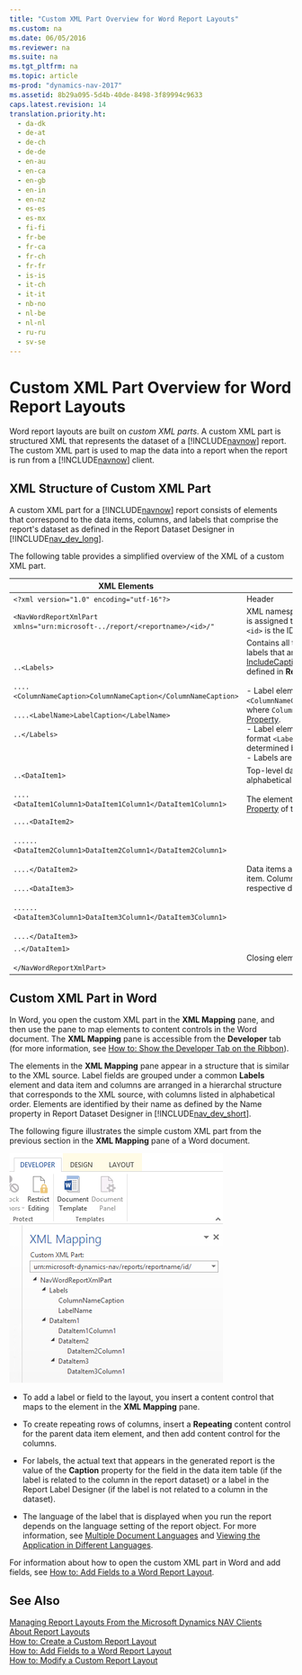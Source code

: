 ```yaml
---
title: "Custom XML Part Overview for Word Report Layouts"
ms.custom: na
ms.date: 06/05/2016
ms.reviewer: na
ms.suite: na
ms.tgt_pltfrm: na
ms.topic: article
ms-prod: "dynamics-nav-2017"
ms.assetid: 8b29a095-5d4b-40de-8498-3f89994c9633
caps.latest.revision: 14
translation.priority.ht: 
  - da-dk
  - de-at
  - de-ch
  - de-de
  - en-au
  - en-ca
  - en-gb
  - en-in
  - en-nz
  - es-es
  - es-mx
  - fi-fi
  - fr-be
  - fr-ca
  - fr-ch
  - fr-fr
  - is-is
  - it-ch
  - it-it
  - nb-no
  - nl-be
  - nl-nl
  - ru-ru
  - sv-se
---
```

# Custom XML Part Overview for Word Report Layouts
Word report layouts are built on *custom XML parts*. A custom XML part is structured XML that represents the dataset of a [!INCLUDE[navnow](includes/navnow_md.md)] report. The custom XML part is used to map the data into a report when the report is run from a [!INCLUDE[navnow](includes/navnow_md.md)] client.  
  
## XML Structure of Custom XML Part  
 A custom XML part for a [!INCLUDE[navnow](includes/navnow_md.md)] report consists of elements that correspond to the data items, columns, and labels that comprise the report's dataset as defined in the Report Dataset Designer in [!INCLUDE[nav_dev_long](includes/nav_dev_long_md.md)].  
  
 The following table provides a simplified overview of the XML of a custom XML part.  
  
|XML Elements|Description|  
|------------------|-----------------|  
|`<?xml version="1.0" encoding="utf-16"?>`|Header|  
|`<NavWordReportXmlPart xmlns="urn:microsoft-../report/<reportname>/<id>/"`|XML namespace specification. `<reportname>` is the name that is assigned to the report object in [!INCLUDE[nav_dev_long](includes/nav_dev_long_md.md)]. `<id>` is the ID that is assigned to the report.|  
|`..<Labels>`<br /><br /> `....<ColumnNameCaption>ColumnNameCaption</ColumnNameCaption>`<br /><br /> `....<LabelName>LabelCaption</LabelName>`<br /><br /> `..</Labels>`|Contains all the labels for the report. The element includes labels that are related to columns that have the [IncludeCaption Property](IncludeCaption-Property.md) set to **Yes** and labels that are defined in **Report Label Designer**.<br /><br /> -   Label elements that are related to columns have the format `<ColumnNameCaption>ColumnNameCaption</ColumnNameCaption>`, where `ColumnName` is determined by the column's [Name Property](Name-Property-duplicate.md).<br />-   Label elements from Report Label Designer have the format `<LabelName>LabelName</LableName`, where `LabelName` is determined by the label's [Name Property](Name-Property-duplicate.md).<br />-   Labels are listed in alphabetical order.|  
|`..<DataItem1>`<br /><br /> `....<DataItem1Column1>DataItem1Column1</DataItem1Column1>`|Top-level data item and columns. Columns are listed in alphabetical order.<br /><br /> The element names and values are determined by the [Name Property](Name-Property-duplicate.md) of the data item or column.|  
|`....<DataItem2>`<br /><br /> `......<DataItem2Column1>DataItem2Column1</DataItem2Column1>`<br /><br /> `....</DataItem2>`<br /><br /> `....<DataItem3>`<br /><br /> `......<DataItem3Column1>DataItem3Column1</DataItem3Column1>`<br /><br /> `....</DataItem3>`|Data items and columns that are nested in the top-level data item. Columns are listed in alphabetical order under the respective data item.|  
|`..</DataItem1>`<br /><br /> `</NavWordReportXmlPart>`|Closing element.|  
  
## Custom XML Part in Word  
 In Word, you open the custom XML part in the **XML Mapping** pane, and then use the pane to map elements to content controls in the Word document. The **XML Mapping** pane is accessible from the **Developer** tab \(for more information, see [How to: Show the Developer Tab on the Ribbon](http://go.microsoft.com/fwlink/?LinkID=389631)\).  
  
 The elements in the **XML Mapping** pane appear in a structure that is similar to the XML source. Label fields are grouped under a common **Labels** element and data item and columns are arranged in a hierarchal structure that corresponds to the XML source, with columns listed in alphabetical order. Elements are identified by their name as defined by the Name property in Report Dataset Designer in [!INCLUDE[nav_dev_short](includes/nav_dev_short_md.md)].  
  
 The following figure illustrates the simple custom XML part from the previous section in the **XML Mapping** pane of a Word document.  
  
 ![Clip of the XML Mapping pane in word](media/NAV_ReportLayout_XMLMappingPane.png "NAV\_ReportLayout\_XMLMappingPane")  
  
-   To add a label or field to the layout, you insert a content control that maps to the element in the **XML Mapping** pane.  
  
-   To create repeating rows of columns, insert a **Repeating** content control for the parent data item element, and then add content control for the columns.  
  
-   For labels, the actual text that appears in the generated report is the value of the **Caption** property for the field in the data item table \(if the label is related to the column in the report dataset\) or a label in the Report Label Designer \(if the label is not related to a column in the dataset\).  
  
-   The language of the label that is displayed when you run the report depends on the language setting of the report object. For more information, see [Multiple Document Languages](Multiple-Document-Languages.md) and [Viewing the Application in Different Languages](Viewing-the-Application-in-Different-Languages.md).  
  
 For information about how to open the custom XML part in Word and add fields, see [How to: Add Fields to a Word Report Layout](How-to--Add-Fields-to-a-Word-Report-Layout.md).  
  
## See Also  
 [Managing Report Layouts From the Microsoft Dynamics NAV Clients](Managing-Report-Layouts-From-the-Microsoft-Dynamics-NAV-Clients.md)   
 [About Report Layouts](About-Report-Layouts.md)   
 [How to: Create a Custom Report Layout](How-to--Create-a-Custom-Report-Layout.md)   
 [How to: Add Fields to a Word Report Layout](How-to--Add-Fields-to-a-Word-Report-Layout.md)   
 [How to: Modify a Custom Report Layout](How-to--Modify-a-Custom-Report-Layout.md)